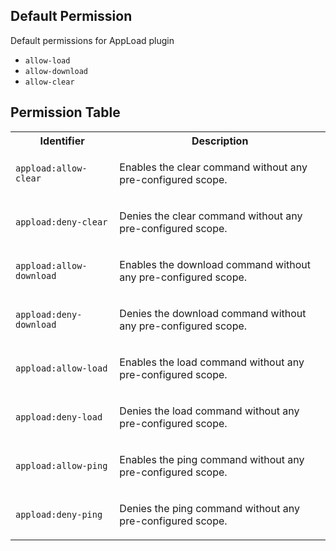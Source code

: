 ## Default Permission

Default permissions for AppLoad plugin

- `allow-load`
- `allow-download`
- `allow-clear`

## Permission Table

<table>
<tr>
<th>Identifier</th>
<th>Description</th>
</tr>


<tr>
<td>

`appload:allow-clear`

</td>
<td>

Enables the clear command without any pre-configured scope.

</td>
</tr>

<tr>
<td>

`appload:deny-clear`

</td>
<td>

Denies the clear command without any pre-configured scope.

</td>
</tr>

<tr>
<td>

`appload:allow-download`

</td>
<td>

Enables the download command without any pre-configured scope.

</td>
</tr>

<tr>
<td>

`appload:deny-download`

</td>
<td>

Denies the download command without any pre-configured scope.

</td>
</tr>

<tr>
<td>

`appload:allow-load`

</td>
<td>

Enables the load command without any pre-configured scope.

</td>
</tr>

<tr>
<td>

`appload:deny-load`

</td>
<td>

Denies the load command without any pre-configured scope.

</td>
</tr>

<tr>
<td>

`appload:allow-ping`

</td>
<td>

Enables the ping command without any pre-configured scope.

</td>
</tr>

<tr>
<td>

`appload:deny-ping`

</td>
<td>

Denies the ping command without any pre-configured scope.

</td>
</tr>
</table>
